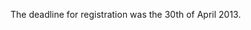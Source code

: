 The deadline for registration was the 30th of April 2013.

<!-- **The deadline for registration is the <span style='color:#FF0000'>30th of April 2013</span>.** -->
